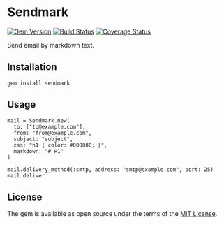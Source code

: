 # Sendmark

[![Gem Version](https://badge.fury.io/rb/sendmark.svg)](https://badge.fury.io/rb/sendmark)
[![Build Status](https://travis-ci.org/tnoda78/sendmark.svg?branch=master)](https://travis-ci.org/tnoda78/sendmark)
[![Coverage Status](https://coveralls.io/repos/github/tnoda78/sendmark/badge.svg)](https://coveralls.io/github/tnoda78/sendmark)

Send email by markdown text.

## Installation

```
gem install sendmark
```

## Usage

```
mail = Sendmark.new(
  to: ["to@example.com"],
  from: "from@example.com",
  subject: "subject",
  css: "h1 { color: #000000; }",
  markdown: "# H1"
)

mail.delivery_method(:smtp, address: "smtp@example.com", port: 25)
mail.deliver
```

## License

The gem is available as open source under the terms of the [MIT License](http://opensource.org/licenses/MIT).

